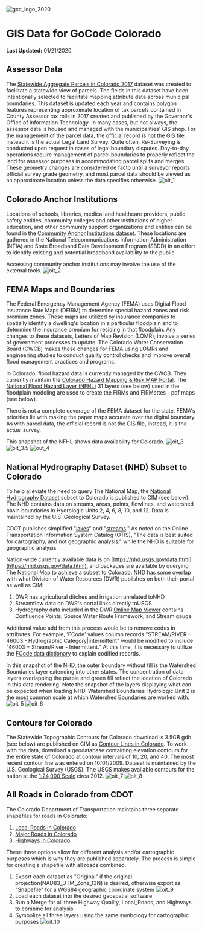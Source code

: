 ![gcc_logo_2020](https://github.com/GoCodeColorado/GoCodeColorado-kbase-public/blob/master/Images/GC20_Logo_Condensed_transp%20-%20Copy.png)

# GIS Data for GoCode Colorado

**Last Updated:** 01/21/2020

## Assessor Data


The [Statewide Aggregate Parcels in Colorado 2017](https://data.colorado.gov/Local-Aggregation/Statewide-Aggregate-Parcels-in-Colorado-2017/izys-vycy) dataset was created to facilitate a statewide view of parcels. The fields in this dataset have been intentionally selected to facilitate mapping attribute data across municipal boundaries. This dataset is updated each year and contains polygon features representing approximate location of tax parcels contained in County Assessor tax rolls in 2017 created and published by the Governor&#39;s Office of Information Technology. In many cases, but not always, the assessor data is housed and managed with the municipalities&#39; GIS shop. For the management of the parcel data, the official record is not the GIS file, instead it is the actual Legal Land Survey. Quite often, Re-Surveying is conducted upon request in cases of legal boundary disputes. Day-to-day operations require management of parcel boundaries to properly reflect the land for assessor purposes in accommodating parcel splits and merges. These geometry changes are considered de facto until a surveyor reports official survey grade geometry, and most parcel data should be viewed as an approximate location unless the data specifies otherwise.
![oit_1](./images/oit_1.jpg)

## Colorado Anchor Institutions

Locations of schools, libraries, medical and healthcare providers, public safety entities, community colleges and other institutions of higher education, and other community support organizations and entities can be found in the [Community Anchor Institutions dataset](https://data.colorado.gov/Telecommunications/Community-Anchor-Institutions-2017/ysa7-n95j). These locations are gathered in the National Telecommunications Information Administration (NTIA) and State Broadband Data Development Program (SBDD) in an effort to identify existing and potential broadband availability to the public.

Accessing community anchor institutions may involve the use of the external tools.
![oit_2](./images/oit_2.jpg)

## FEMA Maps and Boundaries

The Federal Emergency Management Agency (FEMA) uses Digital Flood Insurance Rate Maps (DFIRM) to determine special hazard zones and risk premium zones. These maps are utilized by insurance companies to spatially identify a dwelling&#39;s location in a particular floodplain and to determine the insurance premium for residing in that floodplain. Any changes to these datasets, Letters of Map Revision (LOMR), involve a series of government processes to update. The Colorado Water Conservation Board (CWCB) makes these changes for FEMA using LOMRs and engineering studies to conduct quality control checks and improve overall flood management practices and programs.

In Colorado, flood hazard data is currently managed by the CWCB. They currently maintain the [Colorado Hazard Mapping & Risk MAP Portal](http://coloradohazardmapping.com/hazardMapping/floodplainMapping/). The [National Flood Hazard Layer (NFHL)](https://hazards-fema.maps.arcgis.com/apps/webappviewer/index.html?id=8b0adb51996444d4879338b5529aa9cd) 31 layers (see below) used in the floodplain modeling are used to create the FIRMs and FIRMettes - pdf maps (see below).

There is not a complete coverage of the FEMA dataset for the state. FEMA&#39;s priorities lie with making the paper maps accurate over the digital boundary. As with parcel data, the official record is not the GIS file, instead, it is the actual survey.

This snapshot of the NFHL shows data availability for Colorado.
![oit_3](./images/oit_3.jpg)
![oit_3.5](./images/oit_3.jpg)
![out_4](./images/out_4.jpg)

## National Hydrography Dataset (NHD) Subset to Colorado

To help alleviate the need to query The National Map, the [National Hydrography Dataset](https://data.colorado.gov/Water/National-Hydrography-Dataset-NHD-in-Colorado/5ccs-vx79) subset to Colorado is published to CIM (see below). The NHD contains data on streams, areas, points, flowlines, and watershed basin boundaries in Hydrologic Units 2, 4, 6, 8, 10, and 12. Data is maintained by the U.S. Geological Survey.

CDOT publishes simplified &quot;[lakes](https://data.colorado.gov/Water/Lakes-in-Colorado/uksn-8qya)&quot; and &quot;[streams](https://data.colorado.gov/Water/Streams-in-Colorado/x238-vje7).&quot; As noted on the Online Transportation Information System Catalog (OTIS), &quot;The data is best suited for cartography, and not geographic analysis,&quot; while the NHD is suitable for geographic analysis.

Nation-wide currently available data is on [https://nhd.usgs.gov/data.html](https://nhd.usgs.gov/data.html), and packages are available by querying [The National Map](https://viewer.nationalmap.gov/basic/) to achieve a subset to Colorado. NHD has some overlap with what Division of Water Resources (DWR) publishes on both their portal as well as CIM:

1. DWR has agricultural ditches and irrigation unrelated toNHD
2. Streamflow data on DWR&#39;s portal links directly toUSGS
3. Hydrography data included in the DWR [Online Map Viewer](http://water.state.co.us/DataMaps/GISandMaps/MapViewer/Pages/FAQ.aspx) contains Confluence Points, Source Water Route Framework, and Stream gauge

Additional value add from this process would be to remove codes in attributes. For example, &#39;FCode&#39; values column records &quot;STREAM/RIVER - 46003 - Hydrographic Category|intermittent&quot; would be modified to include &quot;46003 = Stream/River - Intermittent.&quot; At this time, it is necessary to utilize the [FCode data dictionary](https://nhd.usgs.gov/userGuide/Robohelpfiles/NHD_User_Guide/Feature_Catalog/Hydrography_Dataset/Complete_FCode_List.htm) to explain codified records.

In this snapshot of the NHD, the outer boundary without fill is the Watershed Boundaries layer extending into other states. The concentration of data layers overlapping the purple and green fill reflect the location of Colorado in this data rendering. Note the snapshot of the layers displaying what can be expected when loading NHD. Watershed Boundaries Hydrologic Unit 2 is the most common scale at which Watershed Boundaries are worked with.
![oit_5](./images/oit_5.jpg)
![oit_6](./images/oit_6.jpg)

## Contours for Colorado

The Statewide Topographic Contours for Colorado download is 3.5GB gdb (see below) are published on CIM as [Contour Lines in Colorado](https://data.colorado.gov/Environment/Contour-Lines-in-Colorado/sc9q-ryk8). To work with the data, download a geodatabase containing elevation contours for the entire state of Colorado at contour intervals of 10, 20, and 40. The most recent contour line was entered on 10/01/2009. Dataset is maintained by the U.S. Geological Survey (USGS). The USGS makes available contours for the nation at the [1:24,000 Scale](https://topotools.cr.usgs.gov/contour_data.php) circa 2012.
![oit_7](./images/oit_7.jpg)
![oit_8](./images/oit_8.jpg)

## All Roads in Colorado from CDOT

The Colorado Department of Transportation maintains three separate shapefiles for roads in Colorado:

1. [Local Roads in Colorado](https://data.colorado.gov/Transportation/Local-Roads-in-Colorado/qvrk-xsmj)
2. [Major Roads in Colorado](https://data.colorado.gov/Transportation/Major-Roads-in-Colorado/e7ye-tasg)
3. [Highways in Colorado](https://data.colorado.gov/Transportation/Highways-in-Colorado/2h6w-z9ry)

These three options allow for different analysis and/or cartographic purposes which is why they are published separately. The process is simple for creating a shapefile with all roads combined.

1. Export each dataset as &quot;Original&quot; if the original projection(NAD83\_UTM\_Zone\_13N) is desired, otherwise export as &quot;Shapefile&quot; for a WGS84 geographic coordinate system
![oit_9](./images/oit_9.jpg)
2. Load each dataset into the desired geospatial software
3. Run a Merge for all three Highway Quality, Local\_Roads, and Highways to combine for analysis
4. Symbolize all three layers using the same symbology for cartographic purposes
![oit_10](./images/oit_10.jpg)

